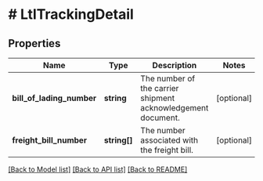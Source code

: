 # # LtlTrackingDetail

## Properties

Name | Type | Description | Notes
------------ | ------------- | ------------- | -------------
**bill_of_lading_number** | **string** | The number of the carrier shipment acknowledgement document. | [optional]
**freight_bill_number** | **string[]** | The number associated with the freight bill. | [optional]

[[Back to Model list]](../../README.md#models) [[Back to API list]](../../README.md#endpoints) [[Back to README]](../../README.md)
